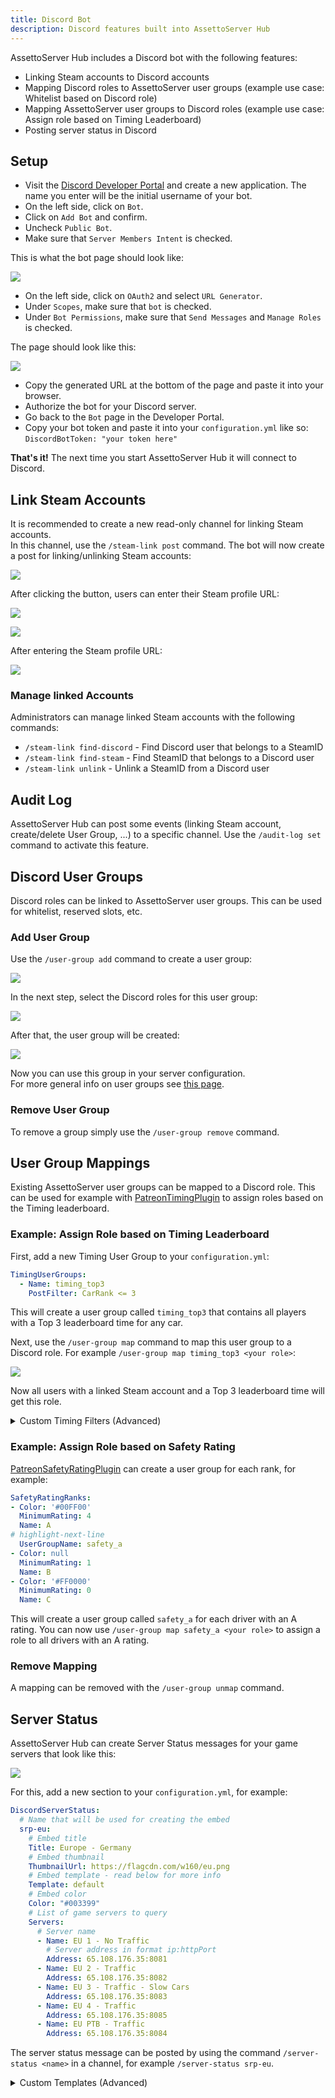 ```yaml
---
title: Discord Bot
description: Discord features built into AssettoServer Hub
---
```


AssettoServer Hub includes a Discord bot with the following features:
* Linking Steam accounts to Discord accounts
* Mapping Discord roles to AssettoServer user groups (example use case: Whitelist based on Discord role)
* Mapping AssettoServer user groups to Discord roles (example use case: Assign role based on Timing Leaderboard)
* Posting server status in Discord

## Setup
* Visit the [Discord Developer Portal](https://discord.com/developers/applications/) and create a new application. The name you enter will be the initial username of your bot.
* On the left side, click on `Bot`.
* Click on `Add Bot` and confirm.
* Uncheck `Public Bot`.
* Make sure that `Server Members Intent` is checked.

This is what the bot page should look like:

![](./assets/discord_setup_1.png)

* On the left side, click on `OAuth2` and select `URL Generator`.
* Under `Scopes`, make sure that `bot` is checked.
* Under `Bot Permissions`, make sure that `Send Messages` and `Manage Roles` is checked.

The page should look like this:

![](./assets/discord_setup_2.png)

* Copy the generated URL at the bottom of the page and paste it into your browser.
* Authorize the bot for your Discord server.
* Go back to the `Bot` page in the Developer Portal.
* Copy your bot token and paste it into your `configuration.yml` like so: `DiscordBotToken: "your token here"`

**That's it!** The next time you start AssettoServer Hub it will connect to Discord.

## Link Steam Accounts
It is recommended to create a new read-only channel for linking Steam accounts.  
In this channel, use the `/steam-link post` command. The bot will now create a post for linking/unlinking Steam accounts:

![](./assets/steam_link_1.png)

After clicking the button, users can enter their Steam profile URL:

![](./assets/steam_link_2.png)

![](./assets/steam_link_3.png)

After entering the Steam profile URL:

![](./assets/steam_link_4.png)

### Manage linked Accounts

Administrators can manage linked Steam accounts with the following commands:

* `/steam-link find-discord` - Find Discord user that belongs to a SteamID
* `/steam-link find-steam` - Find SteamID that belongs to a Discord user
* `/steam-link unlink` - Unlink a SteamID from a Discord user

## Audit Log

AssettoServer Hub can post some events (linking Steam account, create/delete User Group, ...) to a specific channel. Use the `/audit-log set` command to activate this feature.

## Discord User Groups

Discord roles can be linked to AssettoServer user groups. This can be used for whitelist, reserved slots, etc.

### Add User Group

Use the `/user-group add` command to create a user group:

![](./assets/user_group_1.png)

In the next step, select the Discord roles for this user group:

![](./assets/user_group_2.png)

After that, the user group will be created:

![](./assets/user_group_3.png)

Now you can use this group in your server configuration.  
For more general info on user groups see [this page](./user-groups).

### Remove User Group

To remove a group simply use the `/user-group remove` command.

## User Group Mappings

Existing AssettoServer user groups can be mapped to a Discord role. This can be used for example with [PatreonTimingPlugin](../plugins/PatreonTimingPlugin) to assign roles based on the Timing leaderboard.

### Example: Assign Role based on Timing Leaderboard

First, add a new Timing User Group to your `configuration.yml`:

```yaml title="configuration.yml (AssettoServer Hub)"
TimingUserGroups:
  - Name: timing_top3
    PostFilter: CarRank <= 3
```

This will create a user group called `timing_top3` that contains all players with a Top 3 leaderboard time for any car.

Next, use the `/user-group map` command to map this user group to a Discord role. For example `/user-group map timing_top3 <your role>`:

![](./assets/user_group_mapping_1.png)

Now all users with a linked Steam account and a Top 3 leaderboard time will get this role.

<details>
<summary>Custom Timing Filters (Advanced)</summary>
<p>

The criteria for creating Timing roles are fully customizable using SQL WHERE clauses. The following query is executed to determine Timing user groups:

```sql
WITH ranks AS (SELECT tle.player_id,
                      c.model           AS CarModel,
                      tle.created_at    AS CreatedAt,
                      t.name            AS Track,
                      ts.name           AS Stage,
                      MIN(tle.lap_time) AS LapTime,
                      RANK() OVER (
                          PARTITION BY t.track_id, ts.timing_stage_id, tle.car_id
                          ORDER BY tle.lap_time
                          )             AS CarRank,
                      RANK() OVER (
                          PARTITION BY t.track_id, ts.timing_stage_id
                          ORDER BY tle.lap_time
                          )             AS Rank
               FROM timing_leaderboard_entries tle
               JOIN cars c on c.car_id = tle.car_id
               JOIN timing_leaderboards tl on tl.timing_leaderboard_id = tle.timing_leaderboard_id
               JOIN timing_stages ts on ts.timing_stage_id = tle.timing_stage_id
               JOIN tracks t on ts.track_id = t.track_id
              WHERE tle.valid = true
               --#preFilter
               GROUP BY t.name, ts.name, tle.car_id, tle.player_id
               ORDER BY t.name, ts.name, MIN(tle.lap_time))
SELECT DISTINCT r.player_id 
           FROM ranks r 
          --#postFilter
```

The database used is [SQLite](https://www.sqlite.org/lang_select.html).

`PreFilter` and `PostFilter` can be used to customize the resulting user group. For example, the following configuration will create a user group only for lap times set in the current month:

```yaml title="configuration.yml (AssettoServer Hub)"
TimingUserGroups:
  - Name: timing_top5_month
    PreFilter: tle.created_at > date('now', 'start of month')
    PostFilter: CarRank <= 5
```

</p>
</details>

### Example: Assign Role based on Safety Rating

[PatreonSafetyRatingPlugin](../plugins/PatreonSafetyRatingPlugin) can create a user group for each rank, for example:

```yaml title="configuration.yml (AssettoServer Hub)"
SafetyRatingRanks:
- Color: '#00FF00'
  MinimumRating: 4
  Name: A
# highlight-next-line
  UserGroupName: safety_a
- Color: null
  MinimumRating: 1
  Name: B
- Color: '#FF0000'
  MinimumRating: 0
  Name: C
```

This will create a user group called `safety_a` for each driver with an A rating. You can now use `/user-group map safety_a <your role>` to assign a role to all drivers with an A rating.

### Remove Mapping

A mapping can be removed with the `/user-group unmap` command.

## Server Status

AssettoServer Hub can create Server Status messages for your game servers that look like this:

![](./assets/server_status_1.png)

For this, add a new section to your `configuration.yml`, for example:

```yaml title="configuration.yml (AssettoServer Hub)"
DiscordServerStatus:
  # Name that will be used for creating the embed
  srp-eu:
    # Embed title
    Title: Europe - Germany
    # Embed thumbnail
    ThumbnailUrl: https://flagcdn.com/w160/eu.png
    # Embed template - read below for more info
    Template: default
    # Embed color
    Color: "#003399"
    # List of game servers to query
    Servers:
      # Server name
      - Name: EU 1 - No Traffic
        # Server address in format ip:httpPort
        Address: 65.108.176.35:8081
      - Name: EU 2 - Traffic
        Address: 65.108.176.35:8082
      - Name: EU 3 - Traffic - Slow Cars
        Address: 65.108.176.35:8083
      - Name: EU 4 - Traffic
        Address: 65.108.176.35:8085
      - Name: EU PTB - Traffic
        Address: 65.108.176.35:8084
```

The server status message can be posted by using the command `/server-status <name>` in a channel, for example `/server-status srp-eu`.

<details>
<summary>Custom Templates (Advanced)</summary>
<p>

Embeds are customizable using [Scriban templates](https://github.com/scriban/scriban).

AssettoServer Hub includes the following default template:

```
{{ for server in servers }}
**{{ server.alias }}**
{{ if server.online -}}
  :green_circle: Online · Players: `{{ server.clients | string.pad_left 2 }}/{{ server.max_clients | string.pad_left 2 }}` · Time: `{{ server.time }}` · **[Join]({{ server.invite }})**
{{- else -}}
  :red_circle: Offline
{{- end }}
{{ end }}
```

You can add custom templates by adding a `DiscordServerStatusTemplates` section to your `configuration.yml`. Example:

```yaml title="configuration.yml (AssettoServer Hub)"
DiscordServerStatusTemplates:
  emoji: |
    {{ for server in servers }}
    **{{ server.alias }}**
    {{
      if server.online
        fill = server.clients / server.max_clients
        if fill < 0.5
          ":green_circle:"
        else if fill < 0.75
          ":yellow_circle:"
        else
          ":orange_circle:"
        end
        " Online"
      else
        ":red_circle: Offline"
      end
      
      timeSplit = server.time | string.split ":"
      hours = timeSplit[0] | string.to_int
      minutes = timeSplit[1] | string.to_int
      
      if minutes >= 45
        hours += 1
      end
      
      hours = hours % 12
      
      if hours == 0
        hours = 12
      end
      
      if minutes > 15 && minutes < 45
        minutes = 30
      else
        minutes = ""
      end
      
      clockEmoji = ":clock" + hours + minutes + ":" 
    }} · :busts_in_silhouette: `{{ server.clients | string.pad_left 2 }}/{{ server.max_clients | string.pad_left 2 }}` · {{ clockEmoji }} `{{ server.time }}` · **[Join]({{ server.invite }})**
    {{ end }}
```

This template will change color of the green dot depending on the number of players on the server and show the correct time with a clock emoji.

You can then use this template by setting `Template: emoji` in your `DiscordServerStatus` configuration.

Output of the template:

![](./assets/server_status_2.png)

</p>
</details>